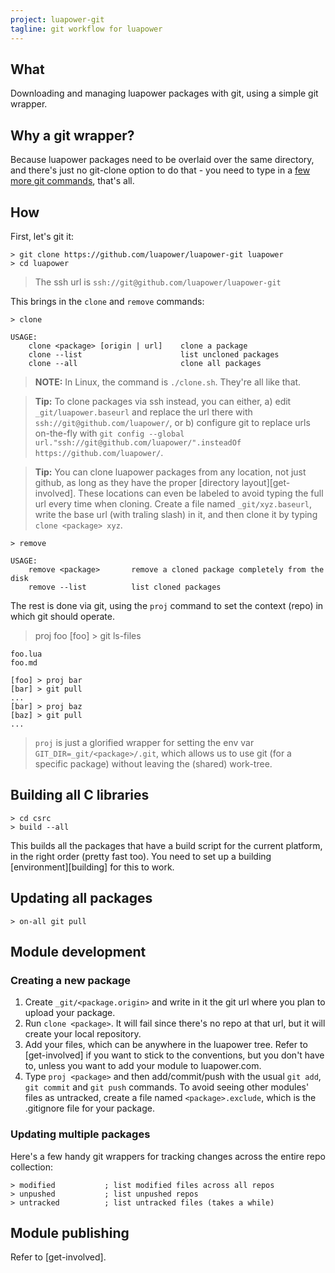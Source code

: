 ```yaml
---
project: luapower-git
tagline: git workflow for luapower
---
```


## What

Downloading and managing luapower packages with git, using a simple git wrapper.

## Why a git wrapper?

Because luapower packages need to be overlaid over the same directory,
and there's just no git-clone option to do that - you need to type in
a [few more git commands][clone.sh], that's all.

[clone.sh]:   http://github.com/luapower/luapower-git/blob/master/clone.sh

## How

First, let's git it:

	> git clone https://github.com/luapower/luapower-git luapower
	> cd luapower

> The ssh url is `ssh://git@github.com/luapower/luapower-git`

This brings in the `clone` and `remove` commands:

	> clone

	USAGE:
		clone <package> [origin | url]    clone a package
		clone --list                      list uncloned packages
		clone --all                       clone all packages

> __NOTE:__ In Linux, the command is `./clone.sh`. They're all like that.

> __Tip:__ To clone packages via ssh instead, you can either,
a) edit `_git/luapower.baseurl` and replace the url there with
`ssh://git@github.com/luapower/`, or
b) configure git to replace urls on-the-fly with
`git config --global url."ssh://git@github.com/luapower/".insteadOf https://github.com/luapower/`.

> __Tip:__ You can clone luapower packages from any location, not just github,
as long as they have the proper [directory layout][get-involved]. These
locations can even be labeled to avoid typing the full url every time when
cloning. Create a file named `_git/xyz.baseurl`, write the base url (with
traling slash) in it, and then clone it by typing `clone <package> xyz`.

	> remove

	USAGE:
		remove <package>       remove a cloned package completely from the disk
		remove --list          list cloned packages

The rest is done via git, using the `proj` command to set the context (repo) in which git should operate.

   > proj foo
	[foo] > git ls-files

	foo.lua
	foo.md

	[foo] > proj bar
	[bar] > git pull
	...
	[bar] > proj baz
	[baz] > git pull
	...

> `proj` is just a glorified wrapper for setting the env var `GIT_DIR=_git/<package>/.git`, which allows us to use
git (for a specific package) without leaving the (shared) work-tree.

## Building all C libraries

	> cd csrc
	> build --all

This builds all the packages that have a build script for the current platform, in the right order (pretty fast too).
You need to set up a building [environment][building] for this to work.

## Updating all packages

	> on-all git pull

## Module development

### Creating a new package

1. Create `_git/<package.origin>` and write in it the git url where you plan to upload your package.
2. Run `clone <package>`. It will fail since there's no repo at that url, but it will create your local repository.
3. Add your files, which can be anywhere in the luapower tree. Refer to [get-involved] if you want to stick to the
conventions, but you don't have to, unless you want to add your module to luapower.com.
4. Type `proj <package>` and then add/commit/push with the usual `git add`, `git commit` and `git push` commands.
To avoid seeing other modules' files as untracked, create a file named `<package>.exclude`, which is the .gitignore
file for your package.

### Updating multiple packages

Here's a few handy git wrappers for tracking changes across the entire repo collection:

	> modified           ; list modified files across all repos
	> unpushed           ; list unpushed repos
	> untracked          ; list untracked files (takes a while)

## Module publishing

Refer to [get-involved].

